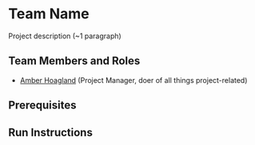 # Team Name

Project description (~1 paragraph)

## Team Members and Roles

* [Amber Hoagland]() (Project Manager, doer of all things project-related)

## Prerequisites

## Run Instructions

